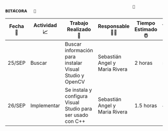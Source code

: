                                                              🔰   𝗕𝗜𝗧𝗔́𝗖𝗢𝗥𝗔   🔰  
| Fecha   📆   | Actividad 📈 |  Trabajo Realizado 🔨 | Responsable 👨‍💻 | Tiempo Estimado ⏰ | Tiempo Real ⏰ |
|--------------|-----------|-------------------|-------------|-----------------|-------------|
| 25/SEP | Buscar      | Buscar información para instalar Visual Studio y OpenCV | Sebastián Angel y Maria Rivera | 2 horas  | 5 horas |
| 26/SEP | Implementar | Se instala y configura Visual Studio para ser usado con C++ | Sebastián Angel y Maria Rivera |  1.5 horas | 4 horas | 
